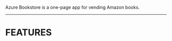 
Azure Bookstore is a one-page app for vending Amazon books.

-----------------------------------------------------------------------------------------------

# FEATURES